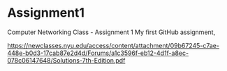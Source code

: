 # Assignment1
Computer Networking Class - Assignment 1 
My first GitHub assignment, 

https://newclasses.nyu.edu/access/content/attachment/09b67245-c7ae-448e-b0d3-17cab87e2d4d/Forums/a1c3596f-eb12-4d1f-a8ec-078c06147648/Solutions-7th-Edition.pdf
